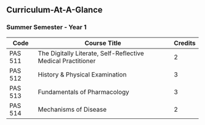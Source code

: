 ## Curriculum-At-A-Glance

### Summer Semester - Year 1

|   Code  |                         Course Title                         | Credits |
|---------|--------------------------------------------------------------|---------|
| PAS 511 | The Digitally Literate, Self-Reflective Medical Practitioner |       2 |
| PAS 512 | History & Physical Examination                               |       3 |
| PAS 513 | Fundamentals of Pharmacology                                 |       3 |
| PAS 514 | Mechanisms of Disease                                        |       2 |



 
